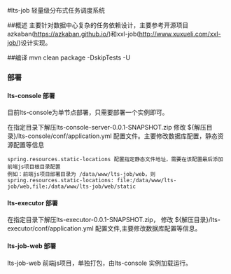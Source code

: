 #lts-job 轻量级分布式任务调度系统

##概述
主要针对数据中心复杂的任务依赖设计，主要参考开源项目azkaban(https://azkaban.github.io/)和xxl-job(http://www.xuxueli.com/xxl-job/)设计实现。

##编译
mvn clean package -DskipTests -U

### 部署
#### lts-console 部署
目前lts-console为单节点部署，只需要部署一个实例即可。

在指定目录下解压lts-console-server-0.0.1-SNAPSHOT.zip
修改 ${解压目录}/lts-console/conf/application.yml 配置文件。主要修改数据库配置，静态资源配置等信息
````
spring.resources.static-locations 配置指定静态文件地址，需要在该配置最后添加前端js项目根目录配置
例如：前端js项目部署目录为 /data/www/lts-job/web，则
spring.resources.static-locations: file:/data/www/lts-job/web,file:/data/www/lts-job/web/static

````
 
#### lts-executor 部署

在指定目录下解压lts-executor-0.0.1-SNAPSHOT.zip，
修改 ${解压目录}/lts-executor/conf/application.yml 配置文件,主要修改数据库配置等信息。

#### lts-job-web 部署
lts-job-web 前端js项目，单独打包，由lts-console 实例加载运行。
